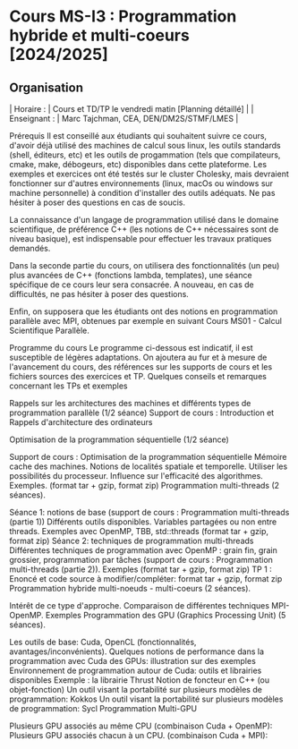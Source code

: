 # Cours MS-I3 : Programmation hybride et multi-coeurs  [2024/2025]

## Organisation

| Horaire : | Cours et TD/TP le vendredi matin  [Planning détaillé] |
| Enseignant : | Marc Tajchman, CEA, DEN/DM2S/STMF/LMES |

Prérequis
Il est conseillé aux étudiants qui souhaitent suivre ce cours, d'avoir déjà utilisé des machines de calcul sous linux, les outils standards (shell, éditeurs, etc) et les outils de progammation (tels que compilateurs, cmake, make, débogeurs, etc) disponibles dans cette plateforme.
Les exemples et exercices ont été testés sur le cluster Cholesky, mais devraient fonctionner sur d'autres environnements (linux, macOs ou windows sur machine personnelle) à condition d'installer des outils adéquats. Ne pas hésiter à poser des questions en cas de soucis.

La connaissance d'un langage de programmation utilisé dans le domaine scientifique, de préférence C++ (les notions de C++ nécessaires sont de niveau basique), est indispensable pour effectuer les travaux pratiques demandés.

Dans la seconde partie du cours, on utilisera des fonctionnalités (un peu) plus avancées de C++ (fonctions lambda, templates), une séance spécifique de ce cours leur sera consacrée. A nouveau, en cas de difficultés, ne pas hésiter à poser des questions.

Enfin, on supposera que les étudiants ont des notions en programmation parallèle avec MPI, obtenues par exemple en suivant Cours MS01 - Calcul Scientifique Parallèle.

Programme du cours
Le programme ci-dessous est indicatif, il est susceptible de légères adaptations. On ajoutera au fur et à mesure de l'avancement du cours, des références sur les supports de cours et les fichiers sources des exercices et TP.
Quelques conseils et remarques concernant les TPs et exemples

Rappels sur les architectures des machines et différents types de programmation parallèle (1/2 séance)
Support de cours : Introduction et Rappels d'architecture des ordinateurs

Optimisation de la programmation séquentielle (1/2 séance)

Support de cours : Optimisation de la programmation séquentielle
Mémoire cache des machines.
Notions de localités spatiale et temporelle.
Utiliser les possibilités du processeur.
Influence sur l'efficacité des algorithmes.
Exemples. (format tar + gzip, format zip)
Programmation multi-threads (2 séances).

Séance 1: notions de base (support de cours : Programmation multi-threads (partie 1))
Différents outils disponibles.
Variables partagées ou non entre threads.
Exemples avec OpenMP, TBB, std::threads (format tar + gzip, format zip)
Séance 2: techniques de programmation multi-threads
Différentes techniques de programmation avec OpenMP : grain fin, grain grossier, programmation par tâches
(support de cours : Programmation multi-threads (partie 2)).
Exemples (format tar + gzip, format zip)
TP 1 : Enoncé et code source à modifier/compléter: format tar + gzip, format zip
Programmation hybride multi-noeuds - multi-coeurs (2 séances).

Intérêt de ce type d'approche.
Comparaison de différentes techniques MPI-OpenMP.
Exemples
Programmation des GPU (Graphics Processing Unit) (5 séances).

Les outils de base: Cuda, OpenCL (fonctionnalités, avantages/inconvénients).
Quelques notions de performance dans la programmation avec Cuda des GPUs: illustration sur des exemples
Environnement de programmation autour de Cuda: outils et librairies disponibles
Exemple : la librairie Thrust
Notion de foncteur en C++ (ou objet-fonction)
Un outil visant la portabilité sur plusieurs modèles de programmation: Kokkos
Un outil visant la portabilité sur plusieurs modèles de programmation: Sycl
Programmation Multi-GPU

Plusieurs GPU associés au même CPU (combinaison Cuda + OpenMP):
Plusieurs GPU associés chacun à un CPU. (combinaison Cuda + MPI):